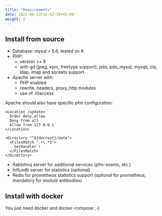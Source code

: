 ```yaml
---
title: "Requirements"
date: 2021-06-23T15:52:39+02:00
weight: 1
---
```

## Install from source

* Database: mysql > 5.6, tested on 8
* PHP:
  * version >= 8
  * with gd (jpeg, xpm, freetype support), pdo, pdo_mysql, mysqli, zip, ldap, imap and sockets support
* Apache server with:
  * PHP enabled
  * rewrite, headers, proxy_http modules
  * use of .htaccess

Apache should also have specific pfm configuration:

    <Location /update>
      Order deny,allow
      Deny from all
      Allow from 127.0.0.1
    </Location>
    
    <Directory "^${docroot}/data">
      <FilesMatch ".+\.*$">
        SetHandler !
      </FilesMatch>
    </Directory>

* Rabbitmq server for additional services (pfm-events, etc.)
* Influxdb server for statistics (optional)
* Redis for prometheus statistics support (optional for prometheus, mandatory for module antibodies)

## Install with docker

You just need docker and docker-compose ;-)
